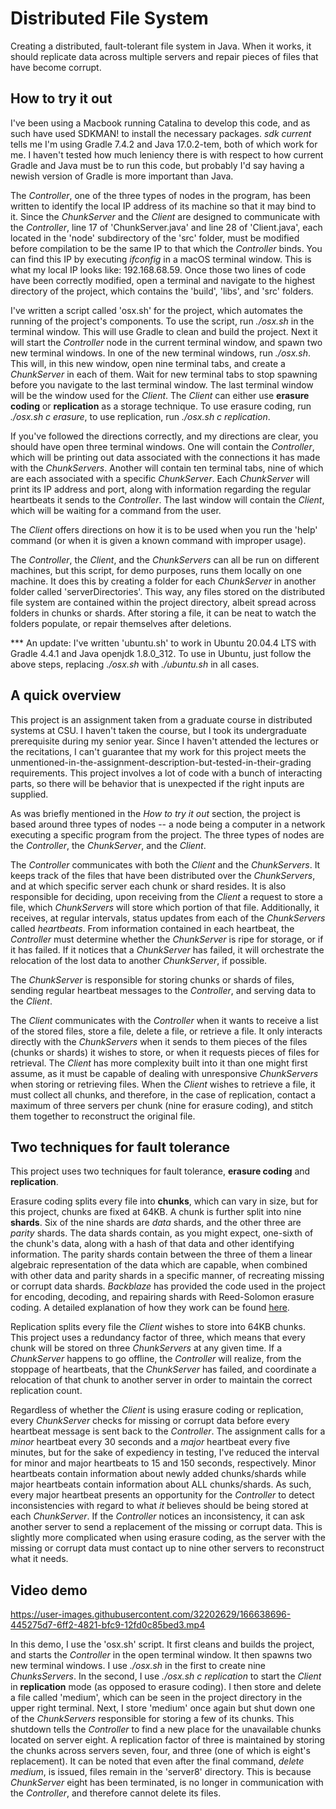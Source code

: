 # Distributed File System
Creating a distributed, fault-tolerant file system in Java. When it works, it should replicate data across multiple servers and repair pieces of files that have become corrupt.

## How to try it out
I've been using a Macbook running Catalina to develop this code, and as such have used SDKMAN! to install the necessary packages. *sdk current* tells me I'm using Gradle 7.4.2 and Java 17.0.2-tem, both of which work for me. I haven't tested how much leniency there is with respect to how current Gradle and Java must be to run this code, but probably I'd say having a newish version of Gradle is more important than Java. 

The *Controller*, one of the three types of nodes in the program, has been written to identify the local IP address of its machine so that it may bind to it. Since the *ChunkServer* and the *Client* are designed to communicate with the *Controller*, line 17 of 'ChunkServer.java' and line 28 of 'Client.java', each located in the 'node' subdirectory of the 'src' folder, must be modified before compilation to be the same IP to that which the *Controller* binds. You can find this IP by executing *ifconfig* in a macOS terminal window. This is what my local IP looks like: 192.168.68.59. Once those two lines of code have been correctly modified, open a terminal and navigate to the highest directory of the project, which contains the 'build', 'libs', and 'src' folders. 

I've written a script called 'osx.sh' for the project, which automates the running of the project's components. To use the script, run *./osx.sh* in the terminal window. This will use Gradle to clean and build the project. Next it will start the *Controller* node in the current terminal window, and spawn two new terminal windows. In one of the new terminal windows, run *./osx.sh*. This will, in this new window, open nine terminal tabs, and create a *ChunkServer* in each of them. Wait for new terminal tabs to stop spawning before you navigate to the last terminal window. The last terminal window will be the window used for the *Client*. The *Client* can either use **erasure coding** or **replication** as a storage technique. To use erasure coding, run *./osx.sh c erasure*, to use replication, run *./osx.sh c replication*. 

If you've followed the directions correctly, and my directions are clear, you should have open three terminal windows. One will contain the *Controller*, which will be printing out data associated with the connections it has made with the *ChunkServers*. Another will contain ten terminal tabs, nine of which are each associated with a specific *ChunkServer*. Each *ChunkServer* will print its IP address and port, along with information regarding the regular heartbeats it sends to the *Controller*. The last window will contain the *Client*, which will be waiting for a command from the user. 

The *Client* offers directions on how it is to be used when you run the 'help' command (or when it is given a known command with improper usage).

The *Controller*, the *Client*, and the *ChunkServers* can all be run on different machines, but this script, for demo purposes, runs them locally on one machine. It does this by creating a folder for each *ChunkServer* in another folder called 'serverDirectories'. This way, any files stored on the distributed file system are contained within the project directory, albeit spread across folders in chunks or shards. After storing a file, it can be neat to watch the folders populate, or repair themselves after deletions.

*** An update: I've written 'ubuntu.sh' to work in Ubuntu 20.04.4 LTS with Gradle 4.4.1 and Java openjdk 1.8.0_312. To use in Ubuntu, just follow the above steps, replacing *./osx.sh* with *./ubuntu.sh* in all cases.

## A quick overview

This project is an assignment taken from a graduate course in distributed systems at CSU. I haven't taken the course, but I took its undergraduate prerequisite during my senior year. Since I haven't attended the lectures or the recitations, I can't guarantee that my work for this project meets the unmentioned-in-the-assignment-description-but-tested-in-their-grading requirements. This project involves a lot of code with a bunch of interacting parts, so there will be behavior that is unexpected if the right inputs are supplied.

As was briefly mentioned in the *How to try it out* section, the project is based around three types of nodes -- a node being a computer in a network executing a specific program from the project. The three types of nodes are the *Controller*, the *ChunkServer*, and the *Client*.

The *Controller* communicates with both the *Client* and the *ChunkServers*. It keeps track of the files that have been distributed over the *ChunkServers*, and at which specific server each chunk or shard resides. It is also responsible for deciding, upon receiving from the *Client* a request to store a file, which *ChunkServers* will store which portion of that file. Additionally, it receives, at regular intervals, status updates from each of the *ChunkServers* called *heartbeats*. From information contained in each heartbeat, the *Controller* must determine whether the *ChunkServer* is ripe for storage, or if it has failed. If it notices that a *ChunkServer* has failed, it will orchestrate the relocation of the lost data to another *ChunkServer*, if possible.

The *ChunkServer* is responsible for storing chunks or shards of files, sending regular heartbeat messages to the *Controller*, and serving data to the *Client*.

The *Client* communicates with the *Controller* when it wants to receive a list of the stored files, store a file, delete a file, or retrieve a file. It only interacts directly with the *ChunkServers* when it sends to them pieces of the files (chunks or shards) it wishes to store, or when it requests pieces of files for retrieval. The *Client* has more complexity built into it than one might first assume, as it must be capable of dealing with unresponsive *ChunkServers* when storing or retrieving files. When the *Client* wishes to retrieve a file, it must collect all chunks, and therefore, in the case of replication, contact a maximum of three servers per chunk (nine for erasure coding), and stitch them together to reconstruct the original file.

## Two techniques for fault tolerance

This project uses two techniques for fault tolerance, **erasure coding** and **replication**.

Erasure coding splits every file into **chunks**, which can vary in size, but for this project, chunks are fixed at 64KB. A chunk is further split into nine **shards**. Six of the nine shards are *data* shards, and the other three are *parity* shards. The data shards contain, as you might expect, one-sixth of the chunk's data, along with a hash of that data and other identifying information. The parity shards contain between the three of them a linear algebraic representation of the data which are capable, when combined with other data and parity shards in a specific manner, of recreating missing or corrupt data shards. *Backblaze* has provided the code used in the project for encoding, decoding, and repairing shards with Reed-Solomon erasure coding. A detailed explanation of how they work can be found [here](https://www.backblaze.com/blog/reed-solomon/).

Replication splits every file the *Client* wishes to store into 64KB chunks. This project uses a redundancy factor of three, which means that every chunk will be stored on three *ChunkServers* at any given time. If a *ChunkServer* happens to go offline, the *Controller* will realize, from the stoppage of heartbeats, that the *ChunkServer* has failed, and coordinate a relocation of that chunk to another server in order to maintain the correct replication count.

Regardless of whether the *Client* is using erasure coding or replication, every *ChunkServer* checks for missing or corrupt data before every heartbeat message is sent back to the *Controller*. The assignment calls for a *minor* heartbeat every 30 seconds and a *major* heartbeat every five minutes, but for the sake of expediency in testing, I've reduced the interval for minor and major heartbeats to 15 and 150 seconds, respectively. Minor heartbeats contain information about newly added chunks/shards while major heartbeats contain information about ALL chunks/shards. As such, every major heartbeat presents an opportunity for the *Controller* to detect inconsistencies with regard to what *it* believes should be being stored at each *ChunkServer*. If the *Controller* notices an inconsistency, it can ask another server to send a replacement of the missing or corrupt data. This is slightly more complicated when using erasure coding, as the server with the missing or corrupt data must contact up to nine other servers to reconstruct what it needs.

## Video demo

https://user-images.githubusercontent.com/32202629/166638696-445275d7-6ff2-4821-bfc9-12fd0c85bed3.mp4

In this demo, I use the 'osx.sh' script. It first cleans and builds the project, and starts the *Controller* in the open terminal window. It then spawns two new terminal windows. I use *./osx.sh* in the first to create nine *ChunksServers*. In the second, I use *./osx.sh c replication* to start the *Client* in **replication** mode (as opposed to erasure coding). I then store and delete a file called 'medium', which can be seen in the project directory in the upper right terminal. Next, I store 'medium' once again but shut down one of the *ChunkServers* responsible for storing a few of its chunks. This shutdown tells the *Controller* to find a new place for the unavailable chunks located on server eight. A replication factor of three is maintained by storing the chunks across servers seven, four, and three (one of which is eight's replacement). It can be noted that even after the final command, *delete medium*, is issued, files remain in the 'server8' directory. This is because *ChunkServer* eight has been terminated, is no longer in communication with the *Controller*, and therefore cannot delete its files.

